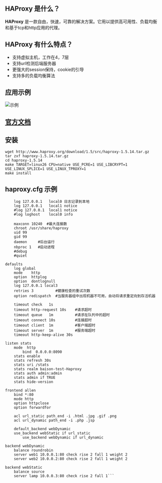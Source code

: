 ## HAProxy 是什么？
  **HAProxy** 是一款自由，快速，可靠的解决方案。它用以提供高可用性、负载均衡和基于tcp和http应用的代理。    

## HAProxy 有什么特点？
  * 支持虚拟主机，工作在4，7层
  * 支持url检测后端服务器
  * 更强大的session保持，cookie的引导
  * 支持多的负载均衡算法

## 应用示例
![示例](https://github.com/yotoobo/config/blob/master/haproxy/haproxy-pmode.png)

## [官方文档](http://cbonte.github.io/haproxy-dconv/configuration-1.5.html)

## 安装
```
wget http://www.haproxy.org/download/1.5/src/haproxy-1.5.14.tar.gz
tar zxf haproxy-1.5.14.tar.gz
cd haproxy-1.5.14
make TARGET=linux26 CPU=native USE_PCRE=1 USE_LIBCRYPT=1 USE_LINUX_SPLICE=1 USE_LINUX_TPROXY=1
make install
```

## haproxy.cfg 示例
```global
	log 127.0.0.1	local0 日志记录到本地
	log 127.0.0.1	local1 notice 
	#log 127.0.0.1	local1 notice
	#log loghost	local0 info
	
	maxconn 10240  #最大连接数
	chroot /usr/share/haproxy
	uid 99
	gid 99
	daemon     #后台运行
	nbproc 1   #启动进程
	#debug
	#quiet

defaults
	log	global
	mode	http
	option	httplog
	option	dontlognull
	log	127.0.0.1 local3
	retries	3          #健康检查的重试次数
	option redispatch  #当服务器组中出现机器不可用，自动将请求重定向到存活机器

	timeout check	1s  
	timeout http-request 10s    #请求超时
	timeout queue	1m          #请求在队列中的超时
	timeout connect	10s         #连接超时
	timeout client	1m          #客户端超时
	timeout server	1m          #服务端超时
	timeout http-keep-alive 30s 

listen stats
	mode  http
        bind  0.0.0.0:8090
	stats enable
	stats refresh 30s  
	stats uri /stats
	stats realm baison-test-Haproxy
	stats auth admin:admin
	stats admin if TRUE
	stats hide-version

frontend allen
	bind *:80
	mode http
	option httpclose
	option forwardfor

	acl url_static path_end -i .html .jpg .gif .png
	acl url_dynamic path_end -i .php .jsp

	default_backend webDynamic
	use_backend webStatic if url_static
        use_backend webDynamic if url_dynamic

backend webDynamic
	balance roundrobin
	server web1 10.0.0.1:80 check rise 2 fall 1 weight 2
	server web2 10.0.0.2:80 check rise 2 fall 1 weight 2

backend webStatic
	balance source
	server lamp 10.0.0.3:80 check rise 2 fall 1```



